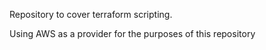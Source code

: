 Repository to cover terraform scripting.

Using AWS as a provider for the purposes of this repository
